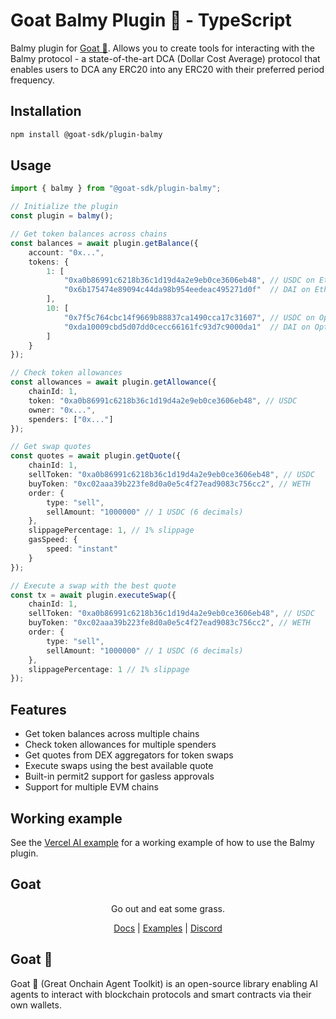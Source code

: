 # Goat Balmy Plugin 🐐 - TypeScript

Balmy plugin for [Goat 🐐](https://ohmygoat.dev). Allows you to create tools for interacting with the Balmy protocol - a state-of-the-art DCA (Dollar Cost Average) protocol that enables users to DCA any ERC20 into any ERC20 with their preferred period frequency.

## Installation
```bash
npm install @goat-sdk/plugin-balmy
```

## Usage

```typescript
import { balmy } from "@goat-sdk/plugin-balmy";

// Initialize the plugin
const plugin = balmy();

// Get token balances across chains
const balances = await plugin.getBalance({
    account: "0x...",
    tokens: {
        1: [
            "0xa0b86991c6218b36c1d19d4a2e9eb0ce3606eb48", // USDC on Ethereum
            "0x6b175474e89094c44da98b954eedeac495271d0f"  // DAI on Ethereum
        ],
        10: [
            "0x7f5c764cbc14f9669b88837ca1490cca17c31607", // USDC on Optimism
            "0xda10009cbd5d07dd0cecc66161fc93d7c9000da1"  // DAI on Optimism
        ]
    }
});

// Check token allowances
const allowances = await plugin.getAllowance({
    chainId: 1,
    token: "0xa0b86991c6218b36c1d19d4a2e9eb0ce3606eb48", // USDC
    owner: "0x...",
    spenders: ["0x..."]
});

// Get swap quotes
const quotes = await plugin.getQuote({
    chainId: 1,
    sellToken: "0xa0b86991c6218b36c1d19d4a2e9eb0ce3606eb48", // USDC
    buyToken: "0xc02aaa39b223fe8d0a0e5c4f27ead9083c756cc2", // WETH
    order: {
        type: "sell",
        sellAmount: "1000000" // 1 USDC (6 decimals)
    },
    slippagePercentage: 1, // 1% slippage
    gasSpeed: {
        speed: "instant"
    }
});

// Execute a swap with the best quote
const tx = await plugin.executeSwap({
    chainId: 1,
    sellToken: "0xa0b86991c6218b36c1d19d4a2e9eb0ce3606eb48", // USDC
    buyToken: "0xc02aaa39b223fe8d0a0e5c4f27ead9083c756cc2", // WETH
    order: {
        type: "sell",
        sellAmount: "1000000" // 1 USDC (6 decimals)
    },
    slippagePercentage: 1 // 1% slippage
});
```

## Features

- Get token balances across multiple chains
- Check token allowances for multiple spenders
- Get quotes from DEX aggregators for token swaps
- Execute swaps using the best available quote
- Built-in permit2 support for gasless approvals
- Support for multiple EVM chains

## Working example

See the [Vercel AI example](https://github.com/goat-sdk/goat/tree/main/typescript/examples/vercel-ai/balmy) for a working example of how to use the Balmy plugin.

## Goat

<div align="center">
Go out and eat some grass.

[Docs](https://ohmygoat.dev) | [Examples](https://github.com/goat-sdk/goat/tree/main/typescript/examples) | [Discord](https://discord.gg/2F8zTVnnFz)</div>

## Goat 🐐
Goat 🐐 (Great Onchain Agent Toolkit) is an open-source library enabling AI agents to interact with blockchain protocols and smart contracts via their own wallets. 